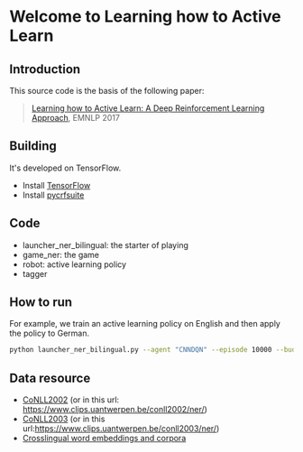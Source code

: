 # Welcome to Learning how to Active Learn

 ## Introduction

 This source code is the basis of the following paper:
 > [Learning how to Active Learn: A Deep Reinforcement Learning Approach](http://people.eng.unimelb.edu.au/tcohn/papers/emnlp17pal.pdf), EMNLP 2017

 ## Building

 It's developed on TensorFlow.
 - Install [TensorFlow](https://www.tensorflow.org/)
 - Install [pycrfsuite](https://python-crfsuite.readthedocs.io/en/latest/index.html)

 ## Code

 - launcher_ner_bilingual: the starter of playing
 - game_ner: the game
 - robot: active learning policy
 - tagger

## How to run

For example, we train an active learning policy on English and then apply the policy to German.

```sh
python launcher_ner_bilingual.py --agent "CNNDQN" --episode 10000 --budget 1000 --train "en.train;en.testa;en.testb;en.emb;en.model.saved" --test "de.train;de.testa;de.testb;de.emb;de.model.saved"
```

## Data resource

- [CoNLL2002](http://www.cnts.ua.ac.be/conll2002/ner/) (or in this url: https://www.clips.uantwerpen.be/conll2002/ner/)
- [CoNLL2003](http://www.cnts.ua.ac.be/conll2003/ner/) (or in this url:https://www.clips.uantwerpen.be/conll2003/ner/)
- [Crosslingual word embeddings and corpora](http://128.2.220.95/multilingual/data)
